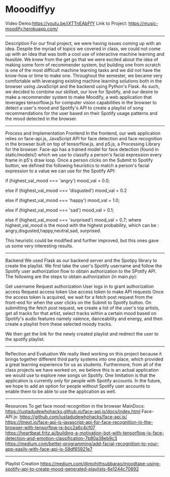 # Mooodiffyy

Video Demo:https://youtu.be/iXTTnEAbFfY
Link to Project: https://music-moodify.herokuapp.com/

-------------------------------------------------------------------------------------------------------------------------------------------------------------------

Description
For our final project, we were having issues coming up with an idea. Despite the myriad of topics we covered in class, we could not come up with an idea that was both a cool use of interactive machine learning and feasible. We knew from the get go that we were excited about the idea of making some form of recommender system, but building one from scratch is one of the most difficult machine learning tasks and we did not have the know-how or time to make one. Throughout the semester, we became very comfortable with leveraging existing machine learning solutions both in the browser using JavaScript and the backend using Python's Flask. As such, we decided to combine our skillset, our love for Spotify, and our desire to make a recommender system to make Moodify, a web application that leverages tensorflow.js for computer vision capabilities in the browser to detect a user's mood and Spotify's API to create a playlist of song recommendations for the user based on their Spotify usage patterns and the mood detected in the browser.

--------------------------------------------------------------------------------------------------------------------------------------------------------------------

Process and Implementation
Frontend
In the frontend, our web application relies on face-api.js, JavaScript API for face detection and face recognition in the browser built on top of tensorflow.js, and p5.js, a Processing Library for the browser. Face-api has a trained model for face detection (found in static/models/) which we use to classify a person's facial expression every frame in p5's draw loop. Once a person clicks on the Submit to Spotify button, we defined the following heuristics to match a person's facial expression to a value we can use for the Spotify API:

if (highest_val_mood === 'angry')   mood_val = 0.0;

else if (highest_val_mood === 'disgusted')  mood_val = 0.2

else if (highest_val_mood === 'happy')  mood_val = 1.0;

else if (highest_val_mood === 'sad')    mood_val = 0.1;

else if (highest_val_mood === 'surprised')  mood_val = 0.7;
where highest_val_mood is the mood with the highest probability, which can be : angry,disgusted,happy,neutral,sad, surprised.

This heuristic could be modified and further improved, but this ones gave us some very interesting results.

--------------------------------------------------------------------------------------------------------------------------------------------------------------------

Backend
We used Flask as our backend server and the Spotipy library to create the playlist. We first take the user's Spotify username and follow the Spotify user authorization flow to obtain authorization to the SPotify API. The following are the steps to obtain authorization (in main.py):

Get username
Request authorization
User logs in to grant authorization access
Request access token
Use access token to make API requests
Once the access token is acquired, we wait for a fetch post request from the front-end for when the user clicks on the Submit to Spotify button. On submitting the fetch post request, we create a list of the user's top artists, get all tracks for that artist, select tracks within a certain mood based on Spotify's audio features namely valence, danceability and energy, and then create a playlist from these selected moody tracks.

We then get the link for the newly created playlist and redirect the user to the spotify playlist.

--------------------------------------------------------------------------------------------------------------------------------------------------------------------

Reflection and Evaluation
We really liked working on this project because it brings together different third party systems into one place, which provided a great learning experience for us as students. Furthermore, from all of the class projects we have worked on, we believe this is an actual application we would use to explore new songs on Spotify. One limitation is that the application is currently only for people with Spotify accounts. In the future, we hope to add an option for people without Spotify user accounts to enable them to be able to use the application as well.

--------------------------------------------------------------------------------------------------------------------------------------------------------------------

Resources
To get face mood recognition in the browser
MainDocs: https://justadudewhohacks.github.io/face-api.js/docs/index.html
Face-API.js: https://github.com/justadudewhohacks/face-api.js/
https://itnext.io/face-api-js-javascript-api-for-face-recognition-in-the-browser-with-tensorflow-js-bcc2a6c4cf07
https://heartbeat.fritz.ai/building-a-motivation-bot-with-tensorflow-js-face-detection-and-emotion-classification-7b80a38eb9c3
https://medium.com/better-programming/add-facial-recognition-to-your-app-easily-with-face-api-js-58df65921e7

--------------------------------------------------------------------------------------------------------------------------------------------------------------------

Playlist Creation
https://medium.com/@mohithsubbarao/moodtape-using-spotify-api-to-create-mood-generated-playlists-6e1244c70892
